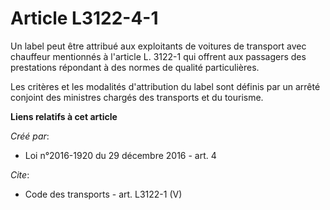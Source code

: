 # Article L3122-4-1

Un label peut être attribué aux exploitants de voitures de transport avec chauffeur mentionnés à l'article L. 3122-1 qui
offrent aux passagers des prestations répondant à des normes de qualité particulières. 

Les critères et les modalités d'attribution du label sont définis par un arrêté conjoint des ministres chargés des transports
et du tourisme.

**Liens relatifs à cet article**

_Créé par_:

  - Loi n°2016-1920 du 29 décembre 2016 - art. 4

_Cite_:

  - Code des transports - art. L3122-1 (V)
